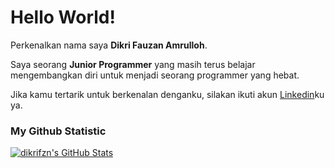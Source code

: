 # Hello World! 

Perkenalkan nama saya **Dikri Fauzan Amrulloh**.

Saya seorang **Junior Programmer** yang masih terus belajar mengembangkan diri untuk menjadi seorang programmer yang hebat.

Jika kamu tertarik untuk berkenalan denganku, silakan ikuti akun [Linkedin](https://www.linkedin.com/in/dikrifzn/)ku ya.

### My Github Statistic
  <a href="https://github.com/dikrifzn">
    <img  alt="dikrifzn's GitHub Stats" src="https://awesome-github-stats.azurewebsites.net/user-stats/dikrifzn?cardType=github&theme=github-dark&preferLogin=true"/>
  </a>
  
<!-- <p align="left">
  <a href="https://github.com/dikrifzn">
    <img height="180em" src="https://github-readme-stats-eight-theta.vercel.app/api?username=dikrifzn&show_icons=true&theme=algolia&include_all_commits=true&count_private=true&hide_rank=false&rank_icon=github"/>
    <img height="180em" src="https://github-readme-stats-eight-theta.vercel.app/api/top-langs/?username=dikrifzn&layout=compact&langs_count=8&theme=algolia"/>
  </a>
</p> -->

